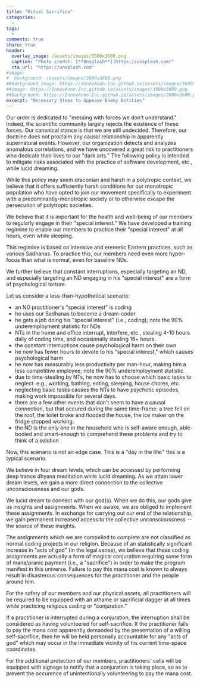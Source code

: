 ```yaml
---
title: "Ritual Sacrifice"
categories:
  - 
tags:
  - 
comments: true
share: true
header:
  overlay_image: /assets/images/3600x3600.png
  caption: "Photo credit: [**Unsplash**](https://unsplash.com)"
  cta_url: "https://unsplash.com"
#image:
#  background: /assets/images/3600x3600.png
##background_image: https://InnovAnon-Inc.github.io/assets/images/3600x3600.png
##image: https://InnovAnon-Inc.github.io/assets/images/3600x3600.png
##background: https://InnovAnon-Inc.github.io/assets/images/3600x3600.png
excerpt: "Necessary Steps to Appease Enemy Entities"
---
```


Our order is dedicated to "messing with forces we don't understand."
Indeed, the scientific community largely rejects the existence of these forces.
Our canonical stance is that we are still undecided.
Therefore, our doctrine does not proclaim any causal relationship in apparently supernatural events.
However, our organization detects and analyzes anomalous correlations,
and we have uncovered a great risk to practitioners who dedicate their lives to our "dark arts."
The following policy is intended to mitigate risks associated with the practice of software development, etc., while lucid dreaming.

While this policy may seem draconian and harsh in a polytropic context,
we believe that it offers sufficiently harsh conditions
for our monotropic population who have opted to join our movement
specifically to experiment with a predominantly-monotropic society
or to otherwise escape the persecution of polytropic societies.

We believe that it is important for the health and well-being of our members
to regularly engage in their "special interest."
We have developed a training regimine to enable our members
to practice their "special interest" at all hours,
even while sleeping.

This regimine is based on intensive and eremetic Eastern practices, such as various Sadhanas.
To practice this, our members need even more hyper-focus than what is normal, even for baseline NDs.

We further believe that constant interruptions,
especially targeting an ND,
and especially targeting an ND engaging in his "special interest" are a form of psychological torture.

Let us consider a less-than-hypothetical scenario:
- an ND practitioner's "special interest" is coding
- he uses our Sadhanas to become a dream-coder
- he gets a job doing his "special interest" (i.e., coding); note the 90% underemployment statistic for NDs
- NTs in the home and office interrupt, interfere, etc., stealing 4-10 hours daily of coding time, and occasionally stealing 16+ hours.
- the constant interruptions cause psychological harm on their own
- he now has fewer hours to devote to his "special interest," which causes psychological harm
- he now has measurably less productivity per man-hour, making him a less competitive employee; note the 90% underemployment statistic
- due to time-stealing by NTs, he now has to choose which basic tasks to neglect. e.g., working, bathing, eating, sleeping, house chores, etc.
- neglecting basic tasks causes the NTs to have psychotic episodes, making work impossible for several days.
- there are a few other events that don't seem to have a causal connection, but that occured during the same time-frame: a tree fell on the roof, the toilet broke and flooded the house, the ice maker on the fridge stopped working.
- the ND is the only one in the household who is self-aware enough, able-bodied and smart-enough to comprehend these problems and try to think of a solution

Now, this scenario is not an edge case. This is a "day in the life:" this is a typical scenario.

We believe in four dream levels,
which can be accessed by performing deep trance dhyana meditation while lucid dreaming.
As we attain lower dream levels, we gain a more direct connection to the collective unconsciousness and our gods.

We lucid dream to connect with our god(s).
When we do this, our gods give us insights and assignments.
When we awake, we are obliged to implement these assignments.
In exchange for carrying out our end of the relationship,
we gain permanent increased access to the collective unconscioussness -- the source of these insights.

The assignments which we are compelled to complete are not classified as normal coding projects in our religion.
Because of an statistically significant increase in "acts of god" (in the legal sense),
we believe that these coding assignments are actually a form of magical conjuration
requiring some form of mana/pranic payment (i.e., a "sacrifice")
in order to make the program manifest in this universe.
Failure to pay this mana cost is known to always result in disasterous consequences for the practitioner and the people around him.

For the safety of our members and our physical assets, all practitioners will be required to be equipped with an athame or sacrificial dagger
at all times while practicing religious coding or "conjuration."

If a practitioner is interrupted during a conjuration, the interruption shall be considered as having volunteered for self-sacrifice.
If the practitioner fails to pay the mana cost apparently demanded by the presentation of a willing self-sacrifice,
then he will be held personally accountable for any "acts of god" which may occur in the immediate vicinity of his current time-space coordinates.

For the additional protection of our members, practitioners' cells will be equipped with signage to notify that a conjuration is taking place,
so as to prevent the occurence of unintentionally volunteering to pay the mana cost.

